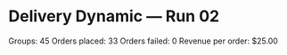 # Delivery Dynamic — Run 02

Groups: 45
Orders placed: 33
Orders failed: 0
Revenue per order: $25.00